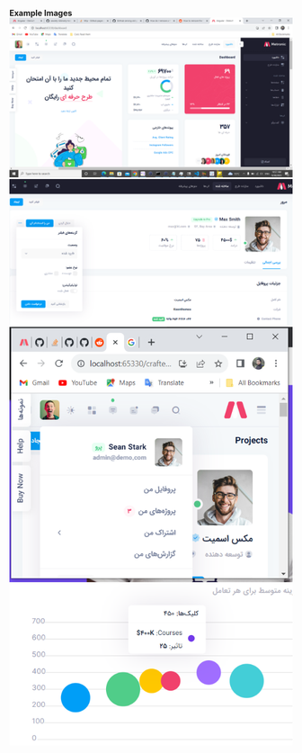 **Example Images**
![Alt text](./demo1/image.png)
![Alt text](./demo1/image-1.png)
![Alt text](./demo1/image-2.png)
![Alt text](./demo1/image-3.png)